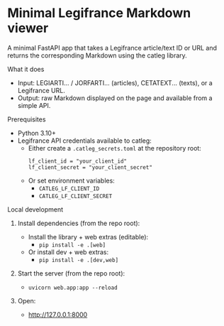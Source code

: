# Minimal Legifrance Markdown viewer

A minimal FastAPI app that takes a Legifrance article/text ID or URL and returns the corresponding Markdown using the catleg library.

What it does
- Input: LEGIARTI... / JORFARTI... (articles), CETATEXT... (texts), or a Legifrance URL.
- Output: raw Markdown displayed on the page and available from a simple API.

Prerequisites
- Python 3.10+
- Legifrance API credentials available to catleg:
  - Either create a `.catleg_secrets.toml` at the repository root:
    ```
    lf_client_id = "your_client_id"
    lf_client_secret = "your_client_secret"
    ```
  - Or set environment variables:
    - `CATLEG_LF_CLIENT_ID`
    - `CATLEG_LF_CLIENT_SECRET`

Local development
1) Install dependencies (from the repo root):
   - Install the library + web extras (editable):
     - `pip install -e .[web]`
   - Or install dev + web extras:
     - `pip install -e .[dev,web]`

2) Start the server (from the repo root):
   - `uvicorn web.app:app --reload`

3) Open:
   - http://127.0.0.1:8000
